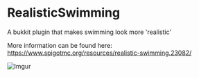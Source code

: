 # RealisticSwimming
A bukkit plugin that makes swimming look more 'realistic'

More information can be found here: https://www.spigotmc.org/resources/realistic-swimming.23082/

![Imgur](http://i.imgur.com/ppKTp5H.gifv)
